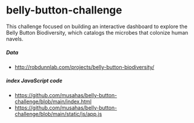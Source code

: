 # belly-button-challenge
This challenge focused on building an interactive dashboard to explore the Belly Button Biodiversity, which catalogs the microbes that colonize human navels.
##### Data 
 - http://robdunnlab.com/projects/belly-button-biodiversity/
##### index JavaScript code
- https://github.com/musahas/belly-button-challenge/blob/main/index.html
- https://github.com/musahas/belly-button-challenge/blob/main/static/js/app.js
  
